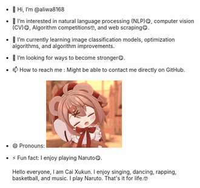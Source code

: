 - 👋 Hi, I’m @aliwa8168
- 👀 I’m interested in natural language processing (NLP)😋, computer vision (CV)😋, Algorithm competitions🤓, and web scraping😋.
- 🌱 I’m currently learning image classification models, optimization algorithms, and algorithm improvements.
- 💞️ I’m looking for ways to become stronger😋.
- 📫 How to reach me : Might be able to contact me directly on GitHub.
- 😄 Pronouns:  ![](https://github.com/aliwa8168/aliwa8168/blob/main/boy%20girl.gif)
- ⚡ Fun fact: I enjoy playing Naruto😋.
 
  <!---
  aliwa8168/aliwa8168 is a ✨ special ✨ repository because its `README.md` (this file) appears on your GitHub profile.
  You can click the Preview link to take a look at your changes.
  --->
  Hello everyone, I am Cai Xukun. I enjoy singing, dancing, rapping, basketball, and music. 
  I play Naruto. That's it for life.🤓
